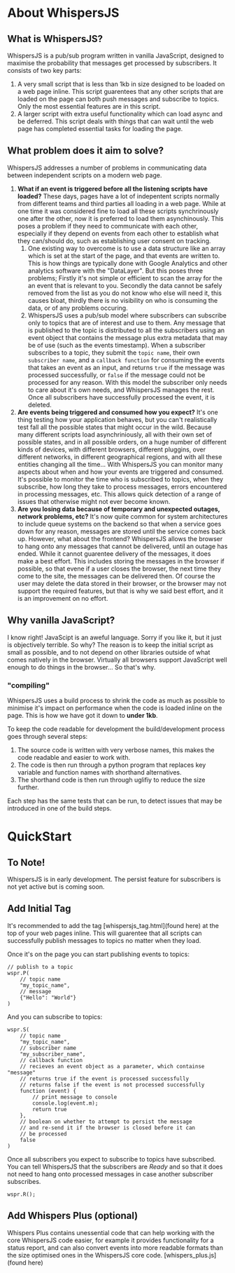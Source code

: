 # About WhispersJS
## What is WhispersJS?
WhispersJS is a pub/sub program written in vanilla JavaScript, designed to maximise the probability that messages get processed by subscribers. It consists of two key parts:
1. A very small script that is less than 1kb in size designed to be loaded on a web page inline. This script guarentees that any other scripts that are loaded on the page can both push messages and subscribe to topics. Only the most essential features are in this script.
1. A larger script with extra useful functionality which can load async and be deferred. This script deals with things that can wait until the web page has completed essential tasks for loading the page.

## What problem does it aim to solve?
WhispersJS addresses a number of problems in communicating data between independent scripts on a modern web page.

1. **What if an event is triggered before all the listening scripts have loaded?** These days, pages have a lot of indepentent scripts normally from different teams and third parties all loading in a web page. While at one time it was considered fine to load all these scripts synchrinously one after the other, now it is preferred to load them asynchinously. This poses a problem if they need to communicate with each other, especially if they depend on events from each other to establish what they can/should do, such as establishing user consent on tracking. 
	1. One existing way to overcome is to use a data structure like an array which is set at the start of the page, and that events are written to. This is how things are typically done with Google Analytics and other analytics software with the "DataLayer". But this poses three problems; Firstly it's not simple or efficient to scan the array for the an event that is relevant to you. Secondly the data cannot be safely removed from the list as you do not know who else will need it, this causes bloat, thirdly there is no visibility on who is consuming the data, or of any problems occuring.
	1. WhispersJS uses a pub/sub model where subscribers can subscribe only to topics that are of interest and use to them. Any message that is published to the topic is distributed to all the subscribers using an event object that contains the message plus extra metadata that may be of use (such as the events timestamp). When a subscriber subscribes to a topic, they submit the `topic name`, their own `subscriber name`, and a `callback function` for consuming the events that takes an event as an input, and returns `true` if the message was processed successfully, or `false` if the message could not be processed for any reason. With this model the subscriber only needs to care about it's own needs, and WhispersJS manages the rest. Once all subscribers have successfully processed the event, it is deleted.
1. **Are events being triggered and consumed how you expect?** It's one thing testing how your application behaves, but you can't realistically test fall all the possible states that might occur in the wild. Because many different scripts load asynchriniously, all with their own set of possible states, and in all possible orders, on a huge number of different kinds of devices, with different browsers, different pluggins, over different networks, in different geographical regions, and with all these entities changing all the time... With WhispersJS you can monitor many aspects about when and how your events are triggered and consumed. It's possible to monitor the time who is subscribed to topics, when they subscribe, how long they take to process messages, errors encountered in processing messages, etc. This allows quick detection of a range of issues that otherwise might not ever become known.
1. **Are you losing data because of temporary and unexpected outages, network problems, etc?** It's now quite common for system architectures to include queue systems on the backend so that when a service goes down for any reason, messages are stored until the service comes back up. However, what about the frontend? WhispersJS allows the browser to hang onto any messages that cannot be delivered, until an outage has ended. While it cannot guarentee delivery of the messages, it does make a best effort. This includes storing the messages in the browser if possible, so that evene if a user closes the browser, the next time they come to the site, the messages can be delivered then. Of course the user may delete the data stored in their browser, or the browser may not support the required features, but that is why we said best effort, and it is an improvement on no effort.

## Why vanilla JavaScript?
I know right! JavaScipt is an aweful language. Sorry if you like it, but it just is objectively terrible. So why? The reason is to keep the initial script as small as possible, and to not depend on other libraries outside of what comes natively in the browser. Virtually all browsers support JavaScript well enough to do things in the browser... So that's why.
### "compiling"
WhispersJS uses a build process to shrink the code as much as possible to minimise it's impact on performance when the code is loaded inline on the page. This is how we have got it down to **under 1kb**.

To keep the code readable for development the build/development process goes through several steps:
1. The source code is written with very verbose names, this makes the code readable and easier to work with.
2. The code is then run through a python program that replaces key variable and function names with shorthand alternatives.
3. The shorthand code is then run through uglifiy to reduce the size further.

Each step has the same tests that can be run, to detect issues that may be introduced in one of the build steps.

# QuickStart
## To Note!
WhispersJS is in early development. The persist feature for subscribers is not yet active but is coming soon.
## Add Initial Tag
It's recommended to add the tag [whispersjs_tag.html](found here) at the top of your web pages inline. This will guarentee that all scripts can successfully publish messages to topics no matter when they load.

Once it's on the page you can start publishing events to topics:
```
// publish to a topic
wspr.P(
	// topic name
	"my_topic_name",
	// message 
	{"Hello": "World"}
)
```
And you can subscribe to topics:
```
wspr.S(
	// topic name
	"my_topic_name",
	// subscriber name
	"my_subscriber_name",
	// callback function
	// recieves an event object as a parameter, which containse "message"
	// returns true if the event is processed successfully
	// returns false if the event is not processed successfully
	function (event) {
		// print message to console
		console.log(event.m);
		return true
	},
	// boolean on whether to attempt to persist the message 
	// and re-send it if the browser is closed before it can 
	// be processed
	false
)
```
Once all subscribers you expect to subscribe to topics have subscribed. You can tell WhispersJS that the subscribers are *Ready* and so that it does not need to hang onto processed messages in case another subscriber subscribes.
```
wspr.R();
```
## Add Whispers Plus (optional)
Whispers Plus contains unessential code that can help working with the core WhispersJS code easier, for example it provides functionality for a status report, and can also convert events into more readable formats than the size optimised ones in the WhispersJS core code.
[whispers_plus.js](found here)
